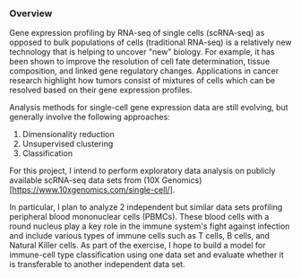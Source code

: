 ### Overview

Gene expression profiling by RNA-seq of single cells (scRNA-seq) as opposed to bulk populations of cells (traditional RNA-seq) is a relatively new technology that is helping to uncover "new" biology.  For example, it has been shown to improve the resolution of cell fate determination, tissue composition, and linked gene regulatory changes.  Applications in cancer research highlight how tumors consist of mixtures of cells which can be resolved based on their gene expression profiles.

Analysis methods for single-cell gene expression data are still evolving, but generally involve the following approaches:

1.  Dimensionality reduction
2.  Unsupervised clustering
3.  Classification

For this project, I intend to perform exploratory data analysis on publicly available scRNA-seq data sets from (10X Genomics)[https://www.10xgenomics.com/single-cell/].

In particular, I plan to analyze 2 independent but similar data sets profiling peripheral blood mononuclear cells (PBMCs).  These blood cells with a round nucleus play a key role in the immune system's fight against infection and include various types of immune cells such as T cells, B cells, and Natural Killer cells.  As part of the exercise, I hope to build a model for immune-cell type classification using one data set and evaluate whether it is transferable to another independent data set.

  
